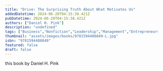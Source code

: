 ```yaml
---
title: "Drive: The Surprising Truth About What Motivates Us"
addedDatetime: 2024-06-20T04:15:38.421Z
pubDatetime: 2024-06-20T04:15:38.421Z
authors: ["Daniel H. Pink"]
description: "undefined"
tags: ["Business","Nonfiction","Leadership","Management","Entrepreneurship","Self Help"]
thumbnail: "assets/images/books/9781594488849-L.jpg"
isbn: "9781594488849"
featured: false
draft: false
---
```


this book by Daniel H. Pink 
